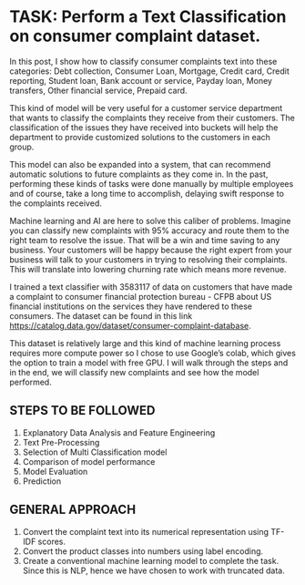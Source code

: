 # TASK: Perform a Text Classification on consumer complaint dataset.


In this post, I show how to classify consumer complaints text into these categories: Debt collection, Consumer Loan, Mortgage, Credit card, Credit reporting, Student loan, Bank account or service, Payday loan, Money transfers, Other financial service, Prepaid card.

This kind of model will be very useful for a customer service department that wants to classify the complaints they receive from their customers. The classification of the issues they have received into buckets will help the department to provide customized solutions to the customers in each group.

This model can also be expanded into a system, that can recommend automatic solutions to future complaints as they come in. In the past, performing these kinds of tasks were done manually by multiple employees and of course, take a long time to accomplish, delaying swift response to the complaints received.

Machine learning and AI are here to solve this caliber of problems. Imagine you can classify new complaints with 95% accuracy and route them to the right team to resolve the issue. That will be a win and time saving to any business. Your customers will be happy because the right expert from your business will talk to your customers in trying to resolving their complaints. This will translate into lowering churning rate which means more revenue.

I trained a text classifier with 3583117 of data on customers that have made a complaint to consumer financial protection bureau - CFPB about US financial institutions on the services they have rendered to these consumers. The dataset can be found in this link https://catalog.data.gov/dataset/consumer-complaint-database.

This dataset is relatively large and this kind of machine learning process requires more compute power so I chose to use Google’s colab, which gives the option to train a model with free GPU. 
I will walk through the steps and in the end, we will classify new complaints and see how the model performed.

## STEPS TO BE FOLLOWED 
1. Explanatory Data Analysis and Feature Engineering
2. Text Pre-Processing
3. Selection of Multi Classification model
4. Comparison of model performance
5. Model Evaluation
6. Prediction

## GENERAL APPROACH 
1. Convert the complaint text into its numerical representation using TF-IDF scores.
2. Convert the product classes into numbers using label encoding.
3. Create a conventional machine learning model to complete the task. Since this is NLP, hence we have chosen to work with truncated data.
